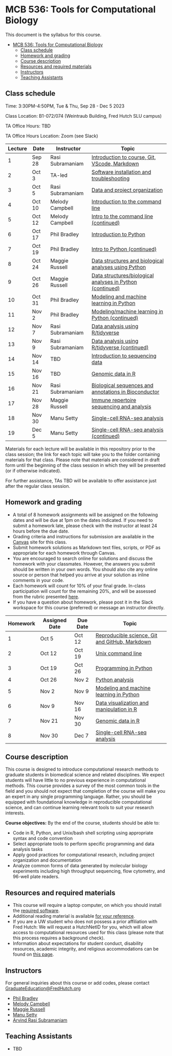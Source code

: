# MCB 536: Tools for Computational Biology

This document is the syllabus for this course.

- [MCB 536: Tools for Computational Biology](#mcb-536-tools-for-computational-biology)
  - [Class schedule](#class-schedule)
  - [Homework and grading](#homework-and-grading)
  - [Course description](#course-description)
  - [Resources and required materials](#resources-and-required-materials)
  - [Instructors](#instructors)
  - [Teaching Assistants](#teaching-assistants)

## Class schedule

Time: 3:30PM-4:50PM, Tue & Thu, Sep 28 - Dec 5 2023

Class Location: B1-072/074 (Weintraub Building, Fred Hutch SLU campus)

TA Office Hours: TBD

TA Office Hours Location: Zoom (see Slack) 

| Lecture | Date   | Instructor       | Topic                                                                           |
| ------- | ------ | ---------------- | ------------------------------------------------------------------------------- |
| 1       | Sep 28 | Rasi Subramaniam | [Introduction to course, Git, VScode, Markdown](lectures/lecture01/)            |
| 2       | Oct 3  | TA-led           | [Software installation and troubleshooting](software/README.md)                 |
| 3       | Oct 5  | Rasi Subramaniam | [Data and project organization](lectures/lecture03/)                            |
| 4       | Oct 10 | Melody Campbell  | [Introduction to the command line](lectures/lecture04/)                         |
| 5       | Oct 12 | Melody Campbell  | [Intro to the command line (continued)](lectures/lecture05/)                    |
| 6       | Oct 17 | Phil Bradley     | [Introduction to Python](lectures/lecture06/)                                   |
| 7       | Oct 19 | Phil Bradley     | [Intro to Python (continued)](lectures/lecture07/)                              |
| 8       | Oct 24 | Maggie Russell   | [Data structures and biological analyses using Python](lectures/lecture08/)     |
| 9       | Oct 26 | Maggie Russell   | [Data structures/biological analyses in Python (continued)](lectures/lecture09) |
| 10      | Oct 31 | Phil Bradley     | [Modeling and machine learning in Python](lectures/lecture10)                   |
| 11      | Nov 2  | Phil Bradley     | [Modeling/machine learning in Python (continued)](lectures/lecture11)           |
| 12      | Nov 7  | Rasi Subramaniam | [Data analysis using R/tidyverse](lectures/lecture12/)                          |
| 13      | Nov 9  | Rasi Subramaniam | [Data analysis using R/tidyverse (continued)](lectures/lecture13/)              |
| 14      | Nov 14 | TBD              | [Introduction to sequencing data](lectures/lecture14/)                          |
| 15      | Nov 16 | TBD              | [Genomic data in R](lectures/lecture15/)                                        |
| 16      | Nov 21 | Rasi Subramaniam | [Biological sequences and annotations in Bioconductor](lectures/lecture16/)     |
| 17      | Nov 28 | Maggie Russell   | [Immune repertoire sequencing and analysis](lectures/lecture17/)                |
| 18      | Nov 30 | Manu Setty       | [Single-cell RNA-seq analysis](lectures/lecture18/)                             |
| 19      | Dec 5  | Manu Setty       | [Single-cell RNA-seq analysis (continued)](lectures/lecture19/)                 |

Materials for each lecture will be available in this repository prior to the class session;
the link for each topic will take you to the folder containing materials for that class.
Please note that materials are considered in draft form until the beginning of the class session in which they will be presented (or if otherwise indicated).

For further assistance, TAs TBD will be available to offer assistance just after the regular class session.

## Homework and grading

- A total of 8 homework assignments will be assigned on the following dates and will be due at 1pm on the dates indicated.
  If you need to submit a homework late, please check with the instructor at least 24 hours before the due date.
- Grading criteria and instructions for submission are available in the [Canvas](http://canvas.uw.edu) site for this class.
- Submit homework solutions as Markdown text files, scripts, or PDF as appropriate for each homework through Canvas.
- You are encouraged to search online for solutions and discuss the homework with your classmates.
  However, the answers you submit should be written in your own words.
  You should also cite any online source or person that helped you arrive at your solution as inline comments in your code.
- Each homework will count for 10% of your final grade. In-class participation will count for the remaining 20%, and will be assessed from the rubric presented [here](lectures/lecture01/participation_rubric.md).
- If you have a question about homework, please post it in the Slack workspace for this course (preferred) or message an instructor directly.

| Homework | Assigned Date | Due Date | Topic                                                                  |
| -------- | ------------- | -------- | ---------------------------------------------------------------------- |
| 1        | Oct 5         | Oct 12   | [Reproducible science, Git and GitHub, Markdown](homeworks/homework01) |
| 2        | Oct 12        | Oct 19   | [Unix command line](homeworks/homework02)                              |
| 3        | Oct 19        | Oct 26   | [Programming in Python](homeworks/homework03)                          |
| 4        | Oct 26        | Nov 2    | [Python analysis](homeworks/homework04)                                |
| 5        | Nov 2         | Nov 9    | [Modeling and machine learning in Python](homeworks/homework05)        |
| 6        | Nov 9         | Nov 16   | [Data visualization and manipulation in R](homeworks/homework06)       |
| 7        | Nov 21        | Nov 30   | [Genomic data in R](homeworks/homework07)                              |
| 8        | Nov 30        | Dec 7    | [Single-cell RNA-seq analysis](homeworks/homework08)                   |

## Course description

This course is designed to introduce computational research methods to graduate students in biomedical science and related disciplines.
We expect students will have little to no previous experience in computational methods.
This course provides a survey of the most common tools in the field and you should not expect that completion of the course will make you an expert in any single programming language.
Rather, you should be equipped with foundational knowledge in reproducible computational science, and can continue learning relevant tools to suit your research interests.

**Course objectives:** By the end of the course, students should be able to:

- Code in R, Python, and Unix/bash shell scripting using appropriate syntax and code convention
- Select appropriate tools to perform specific programming and data analysis tasks
- Apply good practices for computational research, including project organization and documentation
- Analyze common forms of data generated by molecular biology experiments including high throughput sequencing,
  flow cytometry, and 96-well plate readers.

## Resources and required materials

- This course will require a laptop computer, on which you should install the [required software](software/README.md).
- Additional reading material is available [for your reference](reference.md).
- If you are a UW student who does not possess a prior affiliation with Fred Hutch: We will request a HutchNetID for you,
  which will allow access to computational resources used for this class (please note that this process
  requires a background check).
- Information about expectations for student conduct, disability resources, academic integrity, and religious
  accommodations can be found on [this page](https://registrar.washington.edu/staffandfaculty/syllabi-guidelines/).

## Instructors

For general inquiries about this course or add codes, please contact GraduateEducation@FredHutch.org

- [Phil Bradley](https://www.fredhutch.org/en/labs/profiles/bradley-phil.html)
- [Melody Campbell](https://www.fredhutch.org/en/faculty-lab-directory/campbell-melody.html)
- [Maggie Russell](https://www.linkedin.com/in/magdalena-russell/)
- [Manu Setty](https://research.fredhutch.org/setty/en.html)
- [Arvind Rasi Subramaniam](http://rasilab.fredhutch.org)

## Teaching Assistants

- TBD
